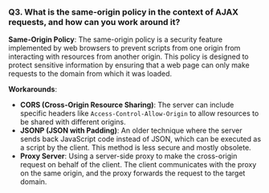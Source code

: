 
### Q3. What is the same-origin policy in the context of AJAX requests, and how can you work around it?

**Same-Origin Policy**: 
The same-origin policy is a security feature implemented by web browsers to prevent scripts from one origin from interacting with resources from another origin. This policy is designed to protect sensitive information by ensuring that a web page can only make requests to the domain from which it was loaded.

**Workarounds**:
- **CORS (Cross-Origin Resource Sharing)**: The server can include specific headers like `Access-Control-Allow-Origin` to allow resources to be shared with different origins.
- **JSONP (JSON with Padding)**: An older technique where the server sends back JavaScript code instead of JSON, which can be executed as a script by the client. This method is less secure and mostly obsolete.
- **Proxy Server**: Using a server-side proxy to make the cross-origin request on behalf of the client. The client communicates with the proxy on the same origin, and the proxy forwards the request to the target domain.